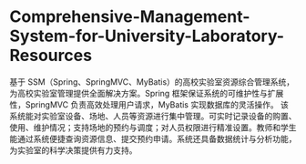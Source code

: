 # Comprehensive-Management-System-for-University-Laboratory-Resources
基于 SSM（Spring、SpringMVC、MyBatis）的高校实验室资源综合管理系统，为高校实验室管理提供全面解决方案。Spring 框架保证系统的可维护性与扩展性，SpringMVC 负责高效处理用户请求，MyBatis 实现数据库的灵活操作。  该系统能对实验室设备、场地、人员等资源进行集中管理。可实时记录设备的购置、使用、维护情况；支持场地的预约与调度；对人员权限进行精准设置。教师和学生能通过系统便捷查询资源信息、提交预约申请。系统还具备数据统计与分析功能，为实验室的科学决策提供有力支持。 
